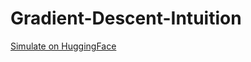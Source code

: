 # Gradient-Descent-Intuition

[Simulate on HuggingFace](https://huggingface.co/spaces/hijaz3/gradient-descent)
